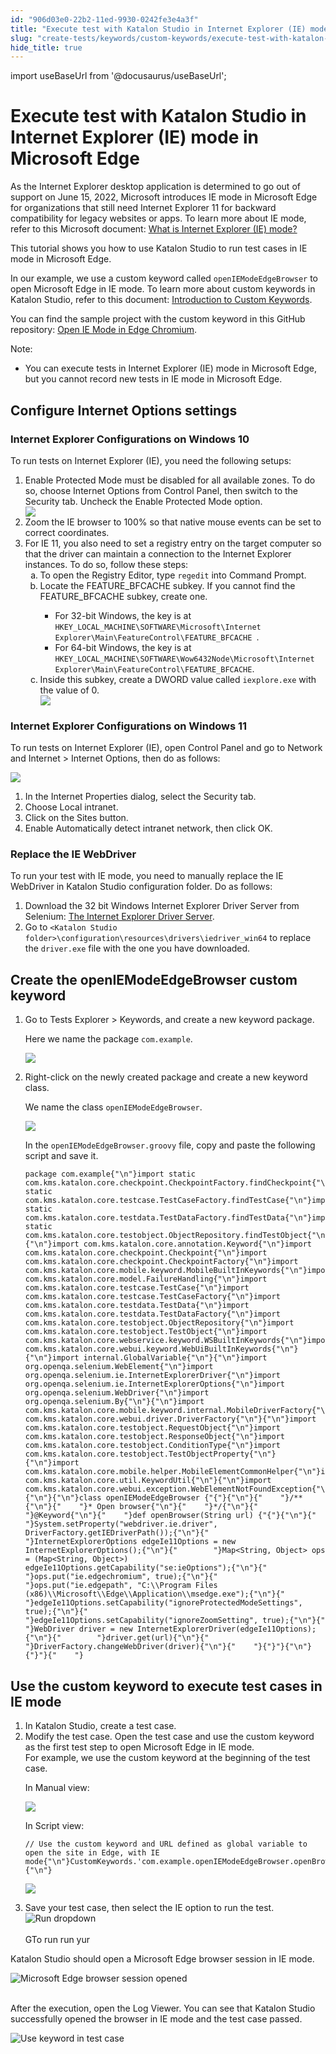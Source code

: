 ```yaml
---
id: "906d03e0-22b2-11ed-9930-0242fe3e4a3f"
title: "Execute test with Katalon Studio in Internet Explorer (IE) mode in Microsoft Edge"
slug: "create-tests/keywords/custom-keywords/execute-test-with-katalon-studio-in-internet-explorer-ie-mode-in-microsoft-edge"
hide_title: true
---
```

import useBaseUrl from '@docusaurus/useBaseUrl';


# <a id="id" class="anchor_top_offset"/><a id="ariaid-title1" class="anchor_top_offset"/>Execute test with <span xmlns="http://www.w3.org/1999/xhtml" className="ph">Katalon Studio</span>  in Internet Explorer (IE) mode in Microsoft Edge

<p xmlns="http://www.w3.org/1999/xhtml" className="p">As the Internet Explorer desktop application is determined to go out of support on June 15, 2022, Microsoft introduces IE mode in Microsoft Edge for organizations that still need Internet Explorer 11 for backward compatibility for legacy websites or apps. To learn more about IE mode, refer to this Microsoft document: <a className="xref j-external-link" href="https://docs.microsoft.com/en-us/deployedge/edge-ie-mode" target="_blank">What is Internet Explorer (IE) mode?</a> </p> 
<p xmlns="http://www.w3.org/1999/xhtml" className="p">This tutorial shows you how to use Katalon Studio to run test cases in IE mode in Microsoft Edge.</p> 
<p xmlns="http://www.w3.org/1999/xhtml" className="p">In our example, we use a custom keyword called <code className="ph codeph">openIEModeEdgeBrowser</code> to open Microsoft Edge in IE mode. To learn more about custom keywords in Katalon Studio, refer to this document: <a className="xref" href="/create-tests/keywords/custom-keywords/introduction-to-custom-keywords-in-katalon-studio">Introduction to Custom Keywords</a>.</p> 
<p xmlns="http://www.w3.org/1999/xhtml" className="p">You can find the sample project with the custom keyword in this GitHub repository: <a className="xref j-external-link" href="https://github.com/katalon-studio-samples/open-ie-mode-sample-project" target="_blank">Open IE Mode in Edge Chromium</a>.</p> 
<div xmlns="http://www.w3.org/1999/xhtml" className="note note note_note"><span className="note__title">Note:</span> 
  <ul className="ul"><li className="li">You can execute tests in Internet Explorer (IE) mode in Microsoft Edge, but you cannot record new tests in IE mode in Microsoft Edge.</li></ul>
</div>

## <a id="id_1" class="anchor_top_offset"/>Configure Internet Options settings


### <a id="task-9625" class="anchor_top_offset"/>Internet Explorer Configurations on Windows 10

<section xmlns="http://www.w3.org/1999/xhtml" className="section context">To run tests on Internet Explorer (IE), you need the following setups:</section> 
<ol xmlns="http://www.w3.org/1999/xhtml" className="ol steps"><li className="li step stepexpand"><span className="ph cmd"><span className="ph uicontrol">Enable Protected Mode</span> must be disabled for all available zones. To do so, choose <span className="ph uicontrol">Internet Options</span> from <span className="ph uicontrol">Control Panel</span>, then switch to the <span className="ph uicontrol">Security</span> tab. Uncheck the <span className="ph uicontrol">Enable Protected Mode</span> option.</span><div className="itemgroup info"><img className="image" width={300} src={useBaseUrl("/ee18bba0-6ef3-11ed-a602-0242cfbc79b5.png")} /></div></li><li className="li step stepexpand"><span className="ph cmd">Zoom the IE browser to 100% so that native mouse events can be set to correct coordinates.</span></li><li className="li step stepexpand"><span className="ph cmd">For IE 11, you also need to set a registry entry on the target computer so that the driver can maintain a connection to the Internet Explorer instances. To do so, follow these steps:</span><ol type="a" className="ol substeps"><li className="li substep substepexpand"><span className="ph cmd">To open the <span className="ph uicontrol">Registry Editor</span>, type <code className="ph codeph">regedit</code> into <span className="ph uicontrol">Command Prompt</span>.</span></li><li className="li substep substepexpand"><span className="ph cmd">Locate the <span className="ph uicontrol">FEATURE_BFCACHE</span> subkey. If you cannot find the <span className="ph uicontrol">FEATURE_BFCACHE</span> subkey, create one.</span><div className="itemgroup info"><ul className="ul"><li className="li">For 32-bit Windows, the key is at <code className="ph codeph">HKEY_LOCAL_MACHINE\SOFTWARE\Microsoft\Internet Explorer\Main\FeatureControl\FEATURE_BFCACHE </code>.</li><li className="li">For 64-bit Windows, the key is at <code className="ph codeph">HKEY_LOCAL_MACHINE\SOFTWARE\Wow6432Node\Microsoft\Internet Explorer\Main\FeatureControl\FEATURE_BFCACHE</code>. </li></ul></div></li><li className="li substep substepexpand"><span className="ph cmd">Inside this subkey, create a <span className="ph uicontrol">DWORD</span> value called <code className="ph codeph">iexplore.exe</code> with the value of 0.</span><div className="itemgroup info"><img className="image" width={600} src={useBaseUrl("/ee371910-6ef3-11ed-a602-0242cfbc79b5.png")} /></div></li></ol></li></ol> 

### <a id="task-6538" class="anchor_top_offset"/>Internet Explorer Configurations on Windows 11

<section xmlns="http://www.w3.org/1999/xhtml" className="section context">To run tests on Internet Explorer (IE),  open <span className="ph uicontrol">Control Panel</span> and go to <span className="ph uicontrol">Network     and Internet</span> &gt; <span className="ph uicontrol">Internet Options</span>, then do as follows:<p className="p"><img className="image" width={500} src={useBaseUrl("/ee1d0160-6ef3-11ed-a602-0242cfbc79b5.png")} /></p></section> 
<ol xmlns="http://www.w3.org/1999/xhtml" className="ol steps"><li className="li step"><span className="ph cmd">In the <span className="ph uicontrol">Internet Properties</span> dialog, select the       <span className="ph uicontrol">Security</span> tab.</span></li><li className="li step"><span className="ph cmd">Choose <span className="ph uicontrol">Local         intranet</span>.</span></li><li className="li step"><span className="ph cmd">Click on the <span className="ph uicontrol">Sites</span> button.</span></li><li className="li step"><span className="ph cmd">Enable <span className="ph uicontrol">Automatically detect intranet network</span>, then click <span className="ph uicontrol">OK</span>.</span></li></ol> 

### <a id="task-6207" class="anchor_top_offset"/>Replace the IE WebDriver

<section xmlns="http://www.w3.org/1999/xhtml" className="section context">To run your test with IE mode, you need to manually replace the IE WebDriver in Katalon Studio configuration folder. Do as follows:</section> 
<ol xmlns="http://www.w3.org/1999/xhtml" className="ol steps"><li className="li step"><span className="ph cmd">Download the 32 bit Windows Internet Explorer Driver Server from Selenium: <a className="xref j-external-link" href="https://www.selenium.dev/downloads/" target="_blank">The Internet Explorer Driver Server</a>.</span></li><li className="li step"><span className="ph cmd">Go to <code className="ph codeph">&lt;Katalon Studio folder&gt;\configuration\resources\drivers\iedriver_win64</code> to replace the <code className="ph codeph">driver.exe</code> file with the one you have downloaded.</span></li></ol> 

## <a id="task-9430" class="anchor_top_offset"/>Create the openIEModeEdgeBrowser custom keyword

<ol xmlns="http://www.w3.org/1999/xhtml" className="ol steps"><li className="li step stepexpand"><span className="ph cmd">Go to <span className="ph uicontrol">Tests Explorer</span> &gt;       <span className="ph uicontrol">Keywords</span>, and create a new keyword package.</span><div className="itemgroup info"><p className="p">Here we name the package <code className="ph codeph">com.example</code>.</p><p className="p"><img className="image" width={500} src={useBaseUrl("/ee49b6b0-6ef3-11ed-a602-0242cfbc79b5.png")} /></p></div></li><li className="li step stepexpand"><span className="ph cmd">Right-click on the newly created package and create a new       keyword class.</span><div className="itemgroup info"><p className="p">We name the class <code className="ph codeph">openIEModeEdgeBrowser</code>.</p><p className="p"><img className="image" width={500} src={useBaseUrl("/ee49b6b0-6ef3-11ed-a602-0242cfbc79b5.png")} /></p></div><div className="itemgroup info"><p className="p">In the <code className="ph codeph">openIEModeEdgeBrowser.groovy</code> file, copy and         paste the following script and save it.</p></div><div className="itemgroup info"><pre className="pre codeblock"><code>package com.example{"\n"}import static com.kms.katalon.core.checkpoint.CheckpointFactory.findCheckpoint{"\n"}import static com.kms.katalon.core.testcase.TestCaseFactory.findTestCase{"\n"}import static com.kms.katalon.core.testdata.TestDataFactory.findTestData{"\n"}import static com.kms.katalon.core.testobject.ObjectRepository.findTestObject{"\n"}{"\n"}import com.kms.katalon.core.annotation.Keyword{"\n"}import com.kms.katalon.core.checkpoint.Checkpoint{"\n"}import com.kms.katalon.core.checkpoint.CheckpointFactory{"\n"}import com.kms.katalon.core.mobile.keyword.MobileBuiltInKeywords{"\n"}import com.kms.katalon.core.model.FailureHandling{"\n"}import com.kms.katalon.core.testcase.TestCase{"\n"}import com.kms.katalon.core.testcase.TestCaseFactory{"\n"}import com.kms.katalon.core.testdata.TestData{"\n"}import com.kms.katalon.core.testdata.TestDataFactory{"\n"}import com.kms.katalon.core.testobject.ObjectRepository{"\n"}import com.kms.katalon.core.testobject.TestObject{"\n"}import com.kms.katalon.core.webservice.keyword.WSBuiltInKeywords{"\n"}import com.kms.katalon.core.webui.keyword.WebUiBuiltInKeywords{"\n"}{"\n"}import internal.GlobalVariable{"\n"}{"\n"}import org.openqa.selenium.WebElement{"\n"}import org.openqa.selenium.ie.InternetExplorerDriver{"\n"}import org.openqa.selenium.ie.InternetExplorerOptions{"\n"}import org.openqa.selenium.WebDriver{"\n"}import org.openqa.selenium.By{"\n"}{"\n"}import com.kms.katalon.core.mobile.keyword.internal.MobileDriverFactory{"\n"}import com.kms.katalon.core.webui.driver.DriverFactory{"\n"}{"\n"}import com.kms.katalon.core.testobject.RequestObject{"\n"}import com.kms.katalon.core.testobject.ResponseObject{"\n"}import com.kms.katalon.core.testobject.ConditionType{"\n"}import com.kms.katalon.core.testobject.TestObjectProperty{"\n"}{"\n"}import com.kms.katalon.core.mobile.helper.MobileElementCommonHelper{"\n"}import com.kms.katalon.core.util.KeywordUtil{"\n"}{"\n"}import com.kms.katalon.core.webui.exception.WebElementNotFoundException{"\n"}{"\n"}{"\n"}class openIEModeEdgeBrowser {"{"}{"\n"}{"    "}/**{"\n"}{"    "}* Open browser{"\n"}{"    "}*/{"\n"}{"    "}@Keyword{"\n"}{"    "}def openBrowser(String url) {"{"}{"\n"}{"        "}System.setProperty("webdriver.ie.driver", DriverFactory.getIEDriverPath());{"\n"}{"        "}InternetExplorerOptions edgeIe11Options = new InternetExplorerOptions();{"\n"}{"        "}Map&lt;String, Object&gt; ops = (Map&lt;String, Object&gt;) edgeIe11Options.getCapability("se:ieOptions");{"\n"}{"        "}ops.put("ie.edgechromium", true);{"\n"}{"        "}ops.put("ie.edgepath", "C:\\Program Files (x86)\\Microsoft\\Edge\\Application\\msedge.exe");{"\n"}{"        "}edgeIe11Options.setCapability("ignoreProtectedModeSettings", true);{"\n"}{"        "}edgeIe11Options.setCapability("ignoreZoomSetting", true);{"\n"}{"        "}WebDriver driver = new InternetExplorerDriver(edgeIe11Options);{"\n"}{"        "}driver.get(url){"\n"}{"        "}DriverFactory.changeWebDriver(driver){"\n"}{"    "}{"}"}{"\n"}{"}"}{"    "}</code></pre></div></li></ol> 

## <a id="task-3136" class="anchor_top_offset"/>Use the custom keyword to execute test cases in IE mode

<ol xmlns="http://www.w3.org/1999/xhtml" className="ol steps"><li className="li step stepexpand"><span className="ph cmd">In Katalon Studio, create a test case.</span></li><li className="li step stepexpand"><span className="ph cmd">Modify the test case. Open the test case and use the custom       keyword as the first test step to open Microsoft Edge in IE       mode.</span><div className="itemgroup info">For example, we use the custom keyword at the beginning of the       test case.       <p className="p">In <span className="ph uicontrol">Manual</span> view:</p><p className="p"><img className="image" width={700} src={useBaseUrl("/ee4ceb00-6ef3-11ed-a602-0242cfbc79b5.png")} /></p></div><div className="itemgroup info"><p className="p">In <span className="ph uicontrol">Script</span> view:</p></div><div className="itemgroup info"><pre className="pre codeblock"><code>// Use the custom keyword and URL defined as global variable to open the site in Edge, with IE mode{"\n"}CustomKeywords.'com.example.openIEModeEdgeBrowser.openBrowser'(GlobalVariable.G_SiteURL){"\n"}</code></pre><p className="p"><img className="image" width={700} src={useBaseUrl("/ee2565d0-6ef3-11ed-a602-0242cfbc79b5.png")} /></p></div></li><li className="li step stepexpand"><span className="ph cmd">Save your test case, then select the <span className="ph uicontrol">IE</span> option       to run the test.</span><div className="itemgroup info"><img className="image" src={useBaseUrl("https://github.com/katalon-studio/docs-images/raw/master/katalon-studio/tutorials/run-test-in-edge-with-IE-mode/KS-Run-dropdown-IE.png")} alt="Run dropdown" /><br /><br />GTo run run yur</div></li></ol> 
<section xmlns="http://www.w3.org/1999/xhtml" className="section result"><p className="p">Katalon Studio should open a Microsoft Edge browser session in     IE mode.</p><p className="p"><img className="image" src={useBaseUrl("https://github.com/katalon-studio/docs-images/raw/master/katalon-studio/tutorials/run-test-in-edge-with-IE-mode/AUT-opened-in-IE-mode.png")} width={600} alt="Microsoft Edge browser session opened" /><br /><br /></p><p className="p">After the execution, open the <span className="ph uicontrol">Log Viewer</span>. You can see that Katalon Studio successfully opened the browser in IE mode and the test case passed.</p><p className="p"><img className="image" src={useBaseUrl("https://github.com/katalon-studio/docs-images/raw/master/katalon-studio/tutorials/run-test-in-edge-with-IE-mode/KS-Log-View-results.png")} width={850} alt="Use keyword in test case" /><br /><br /></p></section> 

